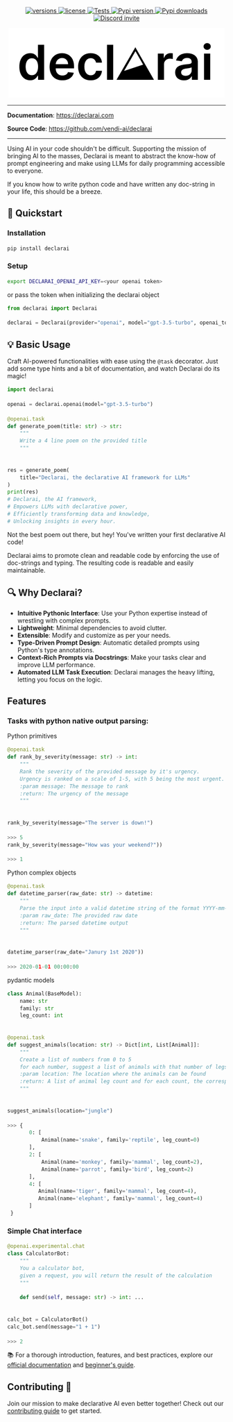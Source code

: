 <p align="center">
  <a href="https://github.com/vendi-ai/declarai">
    <img src="https://img.shields.io/pypi/pyversions/declarai.svg" alt="versions">
  </a>
  <a href="https://github.com/vendi-ai/declarai">
    <img src="https://img.shields.io/github/license/vendi-ai/declarai.svg" alt="license">
  </a>
  <a href="https://github.com/vendi-ai/declarai/actions/workflows/test.yaml">
    <img src="https://github.com/vendi-ai/declarai/actions/workflows/test.yaml/badge.svg" alt="Tests">
  </a>
  <a href="https://pypi.org/project/declarai/">
    <img src="https://img.shields.io/pypi/v/declarai?color=%2334D058&label=pypi%20package" alt="Pypi version">
  </a>
    <a href="https://pepy.tech/project/declarai">
    <img src="https://static.pepy.tech/badge/declarai/month" alt="Pypi downloads">
  </a>
  <a href="https://discord.gg/GrszSXNTDm">
    <img src="https://dcbadge.vercel.app/api/server/GrszSXNTDm?compact=true&style=flat" alt="Discord invite">
  </a>
</p>

<p align="center">
  <img src="assets/Logo-declarai.png" alt="Logo - declarai.png">
</p>

---

**Documentation**: <a href="https://vendi-ai.github.io/declarai" target="_blank">https://declarai.com </a>

**Source Code**: <a href="https://github.com/vendi-ai/declarai" target="_blank">https://github.com/vendi-ai/declarai </a>

---

Using AI in your code shouldn't be difficult. Supporting the mission of bringing AI to the masses,
Declarai is meant to abstract the know-how of prompt engineering and make using LLMs for daily programming accessible to everyone.

If you know how to write python code and have written any doc-string in your life, this should be a breeze.

##  🚀 Quickstart

### Installation
```bash
pip install declarai
```

### Setup
```bash
export DECLARAI_OPENAI_API_KEY=<your openai token>
```
or pass the token when initializing the declarai object
```python
from declarai import Declarai

declarai = Declarai(provider="openai", model="gpt-3.5-turbo", openai_token="<your-openai-key>")
```

## 💡 Basic Usage
Craft AI-powered functionalities with ease using the `@task` decorator. Just add some type hints and a bit of documentation, and watch Declarai do its magic!
```python
import declarai

openai = declarai.openai(model="gpt-3.5-turbo")

@openai.task
def generate_poem(title: str) -> str:
    """
    Write a 4 line poem on the provided title
    """


res = generate_poem(
    title="Declarai, the declarative AI framework for LLMs"
)
print(res)
# Declarai, the AI framework,
# Empowers LLMs with declarative power,
# Efficiently transforming data and knowledge,
# Unlocking insights in every hour.
```
Not the best poem out there, but hey! You've written your first declarative AI code!

Declarai aims to promote clean and readable code by enforcing the use of doc-strings and typing.
The resulting code is readable and easily maintainable.

## 🔍 Why Declarai?
- **Intuitive Pythonic Interface**: Use your Python expertise instead of wrestling with complex prompts.
- **Lightweight**: Minimal dependencies to avoid clutter.
- **Extensible**: Modify and customize as per your needs.
- **Type-Driven Prompt Design**: Automatic detailed prompts using Python's type annotations.
- **Context-Rich Prompts via Docstrings**: Make your tasks clear and improve LLM performance.
- **Automated LLM Task Execution**: Declarai manages the heavy lifting, letting you focus on the logic.


## Features
### Tasks with python native output parsing:

Python primitives
```python
@openai.task
def rank_by_severity(message: str) -> int:
    """
    Rank the severity of the provided message by it's urgency.
    Urgency is ranked on a scale of 1-5, with 5 being the most urgent.
    :param message: The message to rank
    :return: The urgency of the message
    """


rank_by_severity(message="The server is down!")

>>> 5
rank_by_severity(message="How was your weekend?"))

>>> 1
```

Python complex objects
```python
@openai.task
def datetime_parser(raw_date: str) -> datetime:
    """
    Parse the input into a valid datetime string of the format YYYY-mm-ddThh:mm:ss
    :param raw_date: The provided raw date
    :return: The parsed datetime output
    """


datetime_parser(raw_date="Janury 1st 2020"))

>>> 2020-01-01 00:00:00
```

pydantic models
```python
class Animal(BaseModel):
    name: str
    family: str
    leg_count: int


@openai.task
def suggest_animals(location: str) -> Dict[int, List[Animal]]:
    """
    Create a list of numbers from 0 to 5
    for each number, suggest a list of animals with that number of legs
    :param location: The location where the animals can be found
    :return: A list of animal leg count and for each count, the corresponding animals
    """


suggest_animals(location="jungle")

>>> {
       0: [
           Animal(name='snake', family='reptile', leg_count=0)
       ], 
       2: [
           Animal(name='monkey', family='mammal', leg_count=2), 
           Animal(name='parrot', family='bird', leg_count=2)
       ], 
       4: [
          Animal(name='tiger', family='mammal', leg_count=4), 
          Animal(name='elephant', family='mammal', leg_count=4)
       ]
 }
```


### Simple Chat interface
```python
@openai.experimental.chat
class CalculatorBot:
    """
    You a calculator bot,
    given a request, you will return the result of the calculation
    """

    def send(self, message: str) -> int: ...


calc_bot = CalculatorBot()
calc_bot.send(message="1 + 1")

>>> 2
```


📚 For a thorough introduction, features, and best practices, explore our [official documentation](https://vendi-ai.github.io/declarai/) and [beginner's guide](https://vendi-ai.github.io/declarai/src/beginners-guide/).

## Contributing 💼
Join our mission to make declarative AI even better together! Check out our [contributing guide](https://vendi-ai.github.io/declarai/src/contribute/) to get started.

